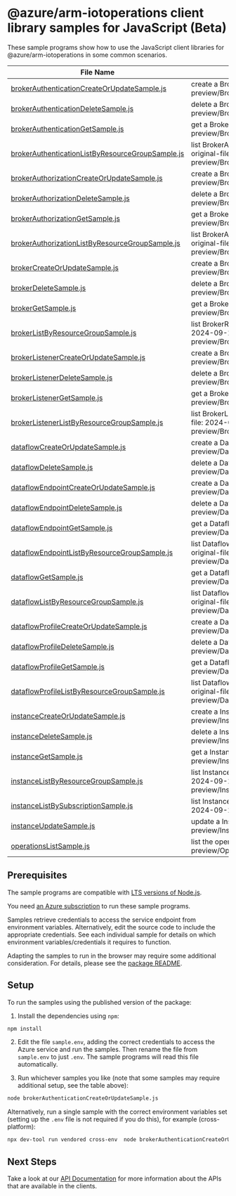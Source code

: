 # @azure/arm-iotoperations client library samples for JavaScript (Beta)

These sample programs show how to use the JavaScript client libraries for @azure/arm-iotoperations in some common scenarios.

| **File Name**                                                                                     | **Description**                                                                                                                                                   |
| ------------------------------------------------------------------------------------------------- | ----------------------------------------------------------------------------------------------------------------------------------------------------------------- |
| [brokerAuthenticationCreateOrUpdateSample.js][brokerauthenticationcreateorupdatesample]           | create a BrokerAuthenticationResource x-ms-original-file: 2024-09-15-preview/BrokerAuthentication_CreateOrUpdate_Complex.json                                     |
| [brokerAuthenticationDeleteSample.js][brokerauthenticationdeletesample]                           | delete a BrokerAuthenticationResource x-ms-original-file: 2024-09-15-preview/BrokerAuthentication_Delete_MaximumSet_Gen.json                                      |
| [brokerAuthenticationGetSample.js][brokerauthenticationgetsample]                                 | get a BrokerAuthenticationResource x-ms-original-file: 2024-09-15-preview/BrokerAuthentication_Get_MaximumSet_Gen.json                                            |
| [brokerAuthenticationListByResourceGroupSample.js][brokerauthenticationlistbyresourcegroupsample] | list BrokerAuthenticationResource resources by BrokerResource x-ms-original-file: 2024-09-15-preview/BrokerAuthentication_ListByResourceGroup_MaximumSet_Gen.json |
| [brokerAuthorizationCreateOrUpdateSample.js][brokerauthorizationcreateorupdatesample]             | create a BrokerAuthorizationResource x-ms-original-file: 2024-09-15-preview/BrokerAuthorization_CreateOrUpdate_Complex.json                                       |
| [brokerAuthorizationDeleteSample.js][brokerauthorizationdeletesample]                             | delete a BrokerAuthorizationResource x-ms-original-file: 2024-09-15-preview/BrokerAuthorization_Delete_MaximumSet_Gen.json                                        |
| [brokerAuthorizationGetSample.js][brokerauthorizationgetsample]                                   | get a BrokerAuthorizationResource x-ms-original-file: 2024-09-15-preview/BrokerAuthorization_Get_MaximumSet_Gen.json                                              |
| [brokerAuthorizationListByResourceGroupSample.js][brokerauthorizationlistbyresourcegroupsample]   | list BrokerAuthorizationResource resources by BrokerResource x-ms-original-file: 2024-09-15-preview/BrokerAuthorization_ListByResourceGroup_MaximumSet_Gen.json   |
| [brokerCreateOrUpdateSample.js][brokercreateorupdatesample]                                       | create a BrokerResource x-ms-original-file: 2024-09-15-preview/Broker_CreateOrUpdate_Complex.json                                                                 |
| [brokerDeleteSample.js][brokerdeletesample]                                                       | delete a BrokerResource x-ms-original-file: 2024-09-15-preview/Broker_Delete_MaximumSet_Gen.json                                                                  |
| [brokerGetSample.js][brokergetsample]                                                             | get a BrokerResource x-ms-original-file: 2024-09-15-preview/Broker_Get_MaximumSet_Gen.json                                                                        |
| [brokerListByResourceGroupSample.js][brokerlistbyresourcegroupsample]                             | list BrokerResource resources by InstanceResource x-ms-original-file: 2024-09-15-preview/Broker_ListByResourceGroup_MaximumSet_Gen.json                           |
| [brokerListenerCreateOrUpdateSample.js][brokerlistenercreateorupdatesample]                       | create a BrokerListenerResource x-ms-original-file: 2024-09-15-preview/BrokerListener_CreateOrUpdate_Complex.json                                                 |
| [brokerListenerDeleteSample.js][brokerlistenerdeletesample]                                       | delete a BrokerListenerResource x-ms-original-file: 2024-09-15-preview/BrokerListener_Delete_MaximumSet_Gen.json                                                  |
| [brokerListenerGetSample.js][brokerlistenergetsample]                                             | get a BrokerListenerResource x-ms-original-file: 2024-09-15-preview/BrokerListener_Get_MaximumSet_Gen.json                                                        |
| [brokerListenerListByResourceGroupSample.js][brokerlistenerlistbyresourcegroupsample]             | list BrokerListenerResource resources by BrokerResource x-ms-original-file: 2024-09-15-preview/BrokerListener_ListByResourceGroup_MaximumSet_Gen.json             |
| [dataflowCreateOrUpdateSample.js][dataflowcreateorupdatesample]                                   | create a DataflowResource x-ms-original-file: 2024-09-15-preview/Dataflow_CreateOrUpdate_ComplexContextualization.json                                            |
| [dataflowDeleteSample.js][dataflowdeletesample]                                                   | delete a DataflowResource x-ms-original-file: 2024-09-15-preview/Dataflow_Delete_MaximumSet_Gen.json                                                              |
| [dataflowEndpointCreateOrUpdateSample.js][dataflowendpointcreateorupdatesample]                   | create a DataflowEndpointResource x-ms-original-file: 2024-09-15-preview/DataflowEndpoint_CreateOrUpdate_ADLSv2.json                                              |
| [dataflowEndpointDeleteSample.js][dataflowendpointdeletesample]                                   | delete a DataflowEndpointResource x-ms-original-file: 2024-09-15-preview/DataflowEndpoint_Delete_MaximumSet_Gen.json                                              |
| [dataflowEndpointGetSample.js][dataflowendpointgetsample]                                         | get a DataflowEndpointResource x-ms-original-file: 2024-09-15-preview/DataflowEndpoint_Get_MaximumSet_Gen.json                                                    |
| [dataflowEndpointListByResourceGroupSample.js][dataflowendpointlistbyresourcegroupsample]         | list DataflowEndpointResource resources by InstanceResource x-ms-original-file: 2024-09-15-preview/DataflowEndpoint_ListByResourceGroup_MaximumSet_Gen.json       |
| [dataflowGetSample.js][dataflowgetsample]                                                         | get a DataflowResource x-ms-original-file: 2024-09-15-preview/Dataflow_Get_MaximumSet_Gen.json                                                                    |
| [dataflowListByResourceGroupSample.js][dataflowlistbyresourcegroupsample]                         | list DataflowResource resources by DataflowProfileResource x-ms-original-file: 2024-09-15-preview/Dataflow_ListByProfileResource_MaximumSet_Gen.json              |
| [dataflowProfileCreateOrUpdateSample.js][dataflowprofilecreateorupdatesample]                     | create a DataflowProfileResource x-ms-original-file: 2024-09-15-preview/DataflowProfile_CreateOrUpdate_MaximumSet_Gen.json                                        |
| [dataflowProfileDeleteSample.js][dataflowprofiledeletesample]                                     | delete a DataflowProfileResource x-ms-original-file: 2024-09-15-preview/DataflowProfile_Delete_MaximumSet_Gen.json                                                |
| [dataflowProfileGetSample.js][dataflowprofilegetsample]                                           | get a DataflowProfileResource x-ms-original-file: 2024-09-15-preview/DataflowProfile_Get_MaximumSet_Gen.json                                                      |
| [dataflowProfileListByResourceGroupSample.js][dataflowprofilelistbyresourcegroupsample]           | list DataflowProfileResource resources by InstanceResource x-ms-original-file: 2024-09-15-preview/DataflowProfile_ListByResourceGroup_MaximumSet_Gen.json         |
| [instanceCreateOrUpdateSample.js][instancecreateorupdatesample]                                   | create a InstanceResource x-ms-original-file: 2024-09-15-preview/Instance_CreateOrUpdate_MaximumSet_Gen.json                                                      |
| [instanceDeleteSample.js][instancedeletesample]                                                   | delete a InstanceResource x-ms-original-file: 2024-09-15-preview/Instance_Delete_MaximumSet_Gen.json                                                              |
| [instanceGetSample.js][instancegetsample]                                                         | get a InstanceResource x-ms-original-file: 2024-09-15-preview/Instance_Get_MaximumSet_Gen.json                                                                    |
| [instanceListByResourceGroupSample.js][instancelistbyresourcegroupsample]                         | list InstanceResource resources by resource group x-ms-original-file: 2024-09-15-preview/Instance_ListByResourceGroup_MaximumSet_Gen.json                         |
| [instanceListBySubscriptionSample.js][instancelistbysubscriptionsample]                           | list InstanceResource resources by subscription ID x-ms-original-file: 2024-09-15-preview/Instance_ListBySubscription_MaximumSet_Gen.json                         |
| [instanceUpdateSample.js][instanceupdatesample]                                                   | update a InstanceResource x-ms-original-file: 2024-09-15-preview/Instance_Update_MaximumSet_Gen.json                                                              |
| [operationsListSample.js][operationslistsample]                                                   | list the operations for the provider x-ms-original-file: 2024-09-15-preview/Operations_List_MaximumSet_Gen.json                                                   |

## Prerequisites

The sample programs are compatible with [LTS versions of Node.js](https://github.com/nodejs/release#release-schedule).

You need [an Azure subscription][freesub] to run these sample programs.

Samples retrieve credentials to access the service endpoint from environment variables. Alternatively, edit the source code to include the appropriate credentials. See each individual sample for details on which environment variables/credentials it requires to function.

Adapting the samples to run in the browser may require some additional consideration. For details, please see the [package README][package].

## Setup

To run the samples using the published version of the package:

1. Install the dependencies using `npm`:

```bash
npm install
```

2. Edit the file `sample.env`, adding the correct credentials to access the Azure service and run the samples. Then rename the file from `sample.env` to just `.env`. The sample programs will read this file automatically.

3. Run whichever samples you like (note that some samples may require additional setup, see the table above):

```bash
node brokerAuthenticationCreateOrUpdateSample.js
```

Alternatively, run a single sample with the correct environment variables set (setting up the `.env` file is not required if you do this), for example (cross-platform):

```bash
npx dev-tool run vendored cross-env  node brokerAuthenticationCreateOrUpdateSample.js
```

## Next Steps

Take a look at our [API Documentation][apiref] for more information about the APIs that are available in the clients.

[brokerauthenticationcreateorupdatesample]: https://github.com/Azure/azure-sdk-for-js/blob/main/sdk/iotoperations/arm-iotoperations/samples/v1-beta/javascript/brokerAuthenticationCreateOrUpdateSample.js
[brokerauthenticationdeletesample]: https://github.com/Azure/azure-sdk-for-js/blob/main/sdk/iotoperations/arm-iotoperations/samples/v1-beta/javascript/brokerAuthenticationDeleteSample.js
[brokerauthenticationgetsample]: https://github.com/Azure/azure-sdk-for-js/blob/main/sdk/iotoperations/arm-iotoperations/samples/v1-beta/javascript/brokerAuthenticationGetSample.js
[brokerauthenticationlistbyresourcegroupsample]: https://github.com/Azure/azure-sdk-for-js/blob/main/sdk/iotoperations/arm-iotoperations/samples/v1-beta/javascript/brokerAuthenticationListByResourceGroupSample.js
[brokerauthorizationcreateorupdatesample]: https://github.com/Azure/azure-sdk-for-js/blob/main/sdk/iotoperations/arm-iotoperations/samples/v1-beta/javascript/brokerAuthorizationCreateOrUpdateSample.js
[brokerauthorizationdeletesample]: https://github.com/Azure/azure-sdk-for-js/blob/main/sdk/iotoperations/arm-iotoperations/samples/v1-beta/javascript/brokerAuthorizationDeleteSample.js
[brokerauthorizationgetsample]: https://github.com/Azure/azure-sdk-for-js/blob/main/sdk/iotoperations/arm-iotoperations/samples/v1-beta/javascript/brokerAuthorizationGetSample.js
[brokerauthorizationlistbyresourcegroupsample]: https://github.com/Azure/azure-sdk-for-js/blob/main/sdk/iotoperations/arm-iotoperations/samples/v1-beta/javascript/brokerAuthorizationListByResourceGroupSample.js
[brokercreateorupdatesample]: https://github.com/Azure/azure-sdk-for-js/blob/main/sdk/iotoperations/arm-iotoperations/samples/v1-beta/javascript/brokerCreateOrUpdateSample.js
[brokerdeletesample]: https://github.com/Azure/azure-sdk-for-js/blob/main/sdk/iotoperations/arm-iotoperations/samples/v1-beta/javascript/brokerDeleteSample.js
[brokergetsample]: https://github.com/Azure/azure-sdk-for-js/blob/main/sdk/iotoperations/arm-iotoperations/samples/v1-beta/javascript/brokerGetSample.js
[brokerlistbyresourcegroupsample]: https://github.com/Azure/azure-sdk-for-js/blob/main/sdk/iotoperations/arm-iotoperations/samples/v1-beta/javascript/brokerListByResourceGroupSample.js
[brokerlistenercreateorupdatesample]: https://github.com/Azure/azure-sdk-for-js/blob/main/sdk/iotoperations/arm-iotoperations/samples/v1-beta/javascript/brokerListenerCreateOrUpdateSample.js
[brokerlistenerdeletesample]: https://github.com/Azure/azure-sdk-for-js/blob/main/sdk/iotoperations/arm-iotoperations/samples/v1-beta/javascript/brokerListenerDeleteSample.js
[brokerlistenergetsample]: https://github.com/Azure/azure-sdk-for-js/blob/main/sdk/iotoperations/arm-iotoperations/samples/v1-beta/javascript/brokerListenerGetSample.js
[brokerlistenerlistbyresourcegroupsample]: https://github.com/Azure/azure-sdk-for-js/blob/main/sdk/iotoperations/arm-iotoperations/samples/v1-beta/javascript/brokerListenerListByResourceGroupSample.js
[dataflowcreateorupdatesample]: https://github.com/Azure/azure-sdk-for-js/blob/main/sdk/iotoperations/arm-iotoperations/samples/v1-beta/javascript/dataflowCreateOrUpdateSample.js
[dataflowdeletesample]: https://github.com/Azure/azure-sdk-for-js/blob/main/sdk/iotoperations/arm-iotoperations/samples/v1-beta/javascript/dataflowDeleteSample.js
[dataflowendpointcreateorupdatesample]: https://github.com/Azure/azure-sdk-for-js/blob/main/sdk/iotoperations/arm-iotoperations/samples/v1-beta/javascript/dataflowEndpointCreateOrUpdateSample.js
[dataflowendpointdeletesample]: https://github.com/Azure/azure-sdk-for-js/blob/main/sdk/iotoperations/arm-iotoperations/samples/v1-beta/javascript/dataflowEndpointDeleteSample.js
[dataflowendpointgetsample]: https://github.com/Azure/azure-sdk-for-js/blob/main/sdk/iotoperations/arm-iotoperations/samples/v1-beta/javascript/dataflowEndpointGetSample.js
[dataflowendpointlistbyresourcegroupsample]: https://github.com/Azure/azure-sdk-for-js/blob/main/sdk/iotoperations/arm-iotoperations/samples/v1-beta/javascript/dataflowEndpointListByResourceGroupSample.js
[dataflowgetsample]: https://github.com/Azure/azure-sdk-for-js/blob/main/sdk/iotoperations/arm-iotoperations/samples/v1-beta/javascript/dataflowGetSample.js
[dataflowlistbyresourcegroupsample]: https://github.com/Azure/azure-sdk-for-js/blob/main/sdk/iotoperations/arm-iotoperations/samples/v1-beta/javascript/dataflowListByResourceGroupSample.js
[dataflowprofilecreateorupdatesample]: https://github.com/Azure/azure-sdk-for-js/blob/main/sdk/iotoperations/arm-iotoperations/samples/v1-beta/javascript/dataflowProfileCreateOrUpdateSample.js
[dataflowprofiledeletesample]: https://github.com/Azure/azure-sdk-for-js/blob/main/sdk/iotoperations/arm-iotoperations/samples/v1-beta/javascript/dataflowProfileDeleteSample.js
[dataflowprofilegetsample]: https://github.com/Azure/azure-sdk-for-js/blob/main/sdk/iotoperations/arm-iotoperations/samples/v1-beta/javascript/dataflowProfileGetSample.js
[dataflowprofilelistbyresourcegroupsample]: https://github.com/Azure/azure-sdk-for-js/blob/main/sdk/iotoperations/arm-iotoperations/samples/v1-beta/javascript/dataflowProfileListByResourceGroupSample.js
[instancecreateorupdatesample]: https://github.com/Azure/azure-sdk-for-js/blob/main/sdk/iotoperations/arm-iotoperations/samples/v1-beta/javascript/instanceCreateOrUpdateSample.js
[instancedeletesample]: https://github.com/Azure/azure-sdk-for-js/blob/main/sdk/iotoperations/arm-iotoperations/samples/v1-beta/javascript/instanceDeleteSample.js
[instancegetsample]: https://github.com/Azure/azure-sdk-for-js/blob/main/sdk/iotoperations/arm-iotoperations/samples/v1-beta/javascript/instanceGetSample.js
[instancelistbyresourcegroupsample]: https://github.com/Azure/azure-sdk-for-js/blob/main/sdk/iotoperations/arm-iotoperations/samples/v1-beta/javascript/instanceListByResourceGroupSample.js
[instancelistbysubscriptionsample]: https://github.com/Azure/azure-sdk-for-js/blob/main/sdk/iotoperations/arm-iotoperations/samples/v1-beta/javascript/instanceListBySubscriptionSample.js
[instanceupdatesample]: https://github.com/Azure/azure-sdk-for-js/blob/main/sdk/iotoperations/arm-iotoperations/samples/v1-beta/javascript/instanceUpdateSample.js
[operationslistsample]: https://github.com/Azure/azure-sdk-for-js/blob/main/sdk/iotoperations/arm-iotoperations/samples/v1-beta/javascript/operationsListSample.js
[apiref]: https://docs.microsoft.com/javascript/api/@azure/arm-iotoperations?view=azure-node-preview
[freesub]: https://azure.microsoft.com/free/
[package]: https://github.com/Azure/azure-sdk-for-js/tree/main/sdk/iotoperations/arm-iotoperations/README.md
